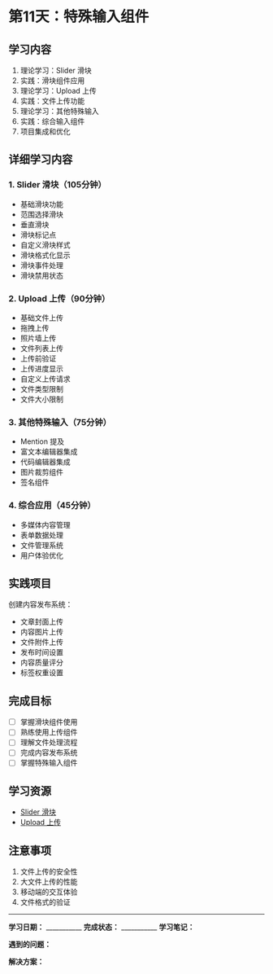 # 第11天：特殊输入组件

## 学习内容
1. 理论学习：Slider 滑块
2. 实践：滑块组件应用
3. 理论学习：Upload 上传
4. 实践：文件上传功能
5. 理论学习：其他特殊输入
6. 实践：综合输入组件
7. 项目集成和优化

## 详细学习内容

### 1. Slider 滑块（105分钟）
- 基础滑块功能
- 范围选择滑块
- 垂直滑块
- 滑块标记点
- 自定义滑块样式
- 滑块格式化显示
- 滑块事件处理
- 滑块禁用状态

### 2. Upload 上传（90分钟）
- 基础文件上传
- 拖拽上传
- 照片墙上传
- 文件列表上传
- 上传前验证
- 上传进度显示
- 自定义上传请求
- 文件类型限制
- 文件大小限制

### 3. 其他特殊输入（75分钟）
- Mention 提及
- 富文本编辑器集成
- 代码编辑器集成
- 图片裁剪组件
- 签名组件

### 4. 综合应用（45分钟）
- 多媒体内容管理
- 表单数据处理
- 文件管理系统
- 用户体验优化

## 实践项目
创建内容发布系统：
- 文章封面上传
- 内容图片上传
- 文件附件上传
- 发布时间设置
- 内容质量评分
- 标签权重设置

## 完成目标
- [ ] 掌握滑块组件使用
- [ ] 熟练使用上传组件
- [ ] 理解文件处理流程
- [ ] 完成内容发布系统
- [ ] 掌握特殊输入组件

## 学习资源
- [Slider 滑块](https://element-plus.org/zh-CN/component/slider.html)
- [Upload 上传](https://element-plus.org/zh-CN/component/upload.html)

## 注意事项
1. 文件上传的安全性
2. 大文件上传的性能
3. 移动端的交互体验
4. 文件格式的验证

---

**学习日期：** ___________
**完成状态：** ___________
**学习笔记：**



**遇到的问题：**



**解决方案：**